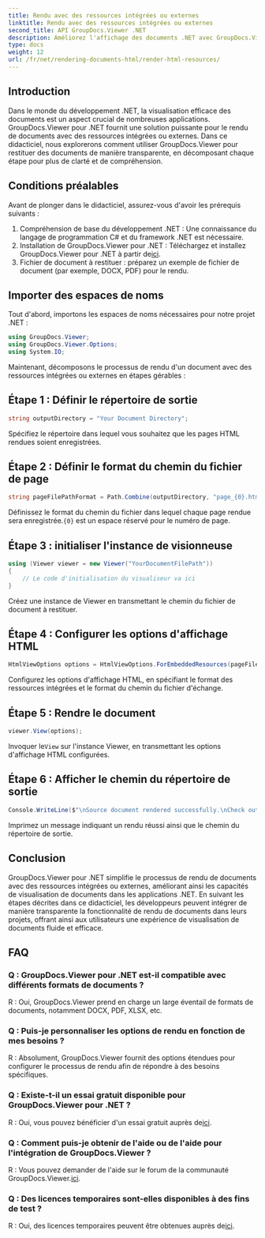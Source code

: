 ```yaml
---
title: Rendu avec des ressources intégrées ou externes
linktitle: Rendu avec des ressources intégrées ou externes
second_title: API GroupDocs.Viewer .NET
description: Améliorez l'affichage des documents .NET avec GroupDocs.Viewer pour un rendu transparent. Suivez notre tutoriel pour une intégration efficace et une expérience utilisateur supérieure.
type: docs
weight: 12
url: /fr/net/rendering-documents-html/render-html-resources/
---
```

## Introduction

Dans le monde du développement .NET, la visualisation efficace des documents est un aspect crucial de nombreuses applications. GroupDocs.Viewer pour .NET fournit une solution puissante pour le rendu de documents avec des ressources intégrées ou externes. Dans ce didacticiel, nous explorerons comment utiliser GroupDocs.Viewer pour restituer des documents de manière transparente, en décomposant chaque étape pour plus de clarté et de compréhension.

## Conditions préalables

Avant de plonger dans le didacticiel, assurez-vous d'avoir les prérequis suivants :

1. Compréhension de base du développement .NET : Une connaissance du langage de programmation C# et du framework .NET est nécessaire.
2.  Installation de GroupDocs.Viewer pour .NET : Téléchargez et installez GroupDocs.Viewer pour .NET à partir de[ici](https://releases.groupdocs.com/viewer/net/).
3. Fichier de document à restituer : préparez un exemple de fichier de document (par exemple, DOCX, PDF) pour le rendu.

## Importer des espaces de noms

Tout d'abord, importons les espaces de noms nécessaires pour notre projet .NET :

```csharp
using GroupDocs.Viewer;
using GroupDocs.Viewer.Options;
using System.IO;
```

Maintenant, décomposons le processus de rendu d'un document avec des ressources intégrées ou externes en étapes gérables :

## Étape 1 : Définir le répertoire de sortie

```csharp
string outputDirectory = "Your Document Directory";
```

Spécifiez le répertoire dans lequel vous souhaitez que les pages HTML rendues soient enregistrées.

## Étape 2 : Définir le format du chemin du fichier de page

```csharp
string pageFilePathFormat = Path.Combine(outputDirectory, "page_{0}.html");
```

Définissez le format du chemin du fichier dans lequel chaque page rendue sera enregistrée.`{0}` est un espace réservé pour le numéro de page.

## Étape 3 : initialiser l'instance de visionneuse

```csharp
using (Viewer viewer = new Viewer("YourDocumentFilePath"))
{
    // Le code d'initialisation du visualiseur va ici
}
```

Créez une instance de Viewer en transmettant le chemin du fichier de document à restituer.

## Étape 4 : Configurer les options d'affichage HTML

```csharp
HtmlViewOptions options = HtmlViewOptions.ForEmbeddedResources(pageFilePathFormat);
```

Configurez les options d'affichage HTML, en spécifiant le format des ressources intégrées et le format du chemin du fichier d'échange.

## Étape 5 : Rendre le document

```csharp
viewer.View(options);
```

 Invoquer le`View` sur l'instance Viewer, en transmettant les options d'affichage HTML configurées.

## Étape 6 : Afficher le chemin du répertoire de sortie

```csharp
Console.WriteLine($"\nSource document rendered successfully.\nCheck output in: {outputDirectory}");
```

Imprimez un message indiquant un rendu réussi ainsi que le chemin du répertoire de sortie.

## Conclusion

GroupDocs.Viewer pour .NET simplifie le processus de rendu de documents avec des ressources intégrées ou externes, améliorant ainsi les capacités de visualisation de documents dans les applications .NET. En suivant les étapes décrites dans ce didacticiel, les développeurs peuvent intégrer de manière transparente la fonctionnalité de rendu de documents dans leurs projets, offrant ainsi aux utilisateurs une expérience de visualisation de documents fluide et efficace.

## FAQ

### Q : GroupDocs.Viewer pour .NET est-il compatible avec différents formats de documents ?

R : Oui, GroupDocs.Viewer prend en charge un large éventail de formats de documents, notamment DOCX, PDF, XLSX, etc.

### Q : Puis-je personnaliser les options de rendu en fonction de mes besoins ?

R : Absolument, GroupDocs.Viewer fournit des options étendues pour configurer le processus de rendu afin de répondre à des besoins spécifiques.

### Q : Existe-t-il un essai gratuit disponible pour GroupDocs.Viewer pour .NET ?

 R : Oui, vous pouvez bénéficier d'un essai gratuit auprès de[ici](https://releases.groupdocs.com/).

### Q : Comment puis-je obtenir de l'aide ou de l'aide pour l'intégration de GroupDocs.Viewer ?

 R : Vous pouvez demander de l'aide sur le forum de la communauté GroupDocs.Viewer.[ici](https://forum.groupdocs.com/c/viewer/9).

### Q : Des licences temporaires sont-elles disponibles à des fins de test ?

 R : Oui, des licences temporaires peuvent être obtenues auprès de[ici](https://purchase.groupdocs.com/temporary-license/).